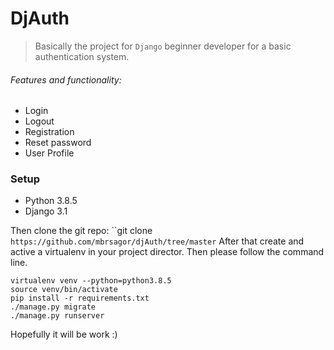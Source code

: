 # DjAuth

> Basically the project for `Django` beginner developer for a basic authentication system.

###### Features and functionality:
- Login
- Logout
- Registration
- Reset password
- User Profile

### Setup

- Python 3.8.5
- Django 3.1

Then clone the git repo:
``git clone `https://github.com/mbrsagor/djAuth/tree/master`
After that create and active a virtualenv in your project director. Then please follow the command line.

`````angular2html
virtualenv venv --python=python3.8.5
source venv/bin/activate
pip install -r requirements.txt
./manage.py migrate
./manage.py runserver
`````

Hopefully it will be work :)
